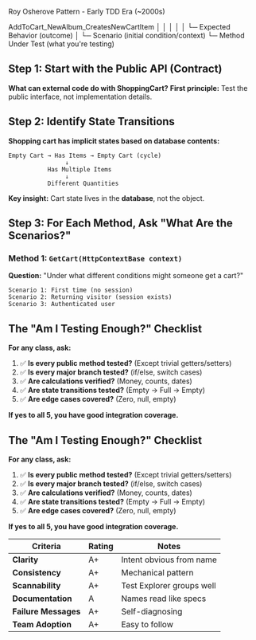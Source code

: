 
Roy Osherove Pattern - Early TDD Era (~2000s)

AddToCart_NewAlbum_CreatesNewCartItem
│         │        │
│         │        └─ Expected Behavior (outcome)
│         └─ Scenario (initial condition/context)
└─ Method Under Test (what you're testing)


## Step 1: Start with the Public API (Contract)

**What can external code do with ShoppingCart?**
**First principle:** Test the public interface, not implementation details.






## Step 2: Identify State Transitions

**Shopping cart has implicit states based on database contents:**
```
Empty Cart → Has Items → Empty Cart (cycle)
                ↓
           Has Multiple Items
                ↓
           Different Quantities
```

**Key insight:** Cart state lives in the **database**, not the object.


## Step 3: For Each Method, Ask "What Are the Scenarios?"

### Method 1: `GetCart(HttpContextBase context)`

**Question:** "Under what different conditions might someone get a cart?"
```
Scenario 1: First time (no session)
Scenario 2: Returning visitor (session exists)
Scenario 3: Authenticated user

```



## The "Am I Testing Enough?" Checklist

**For any class, ask:**

1. ✅ **Is every public method tested?** (Except trivial getters/setters)
2. ✅ **Is every major branch tested?** (if/else, switch cases)
3. ✅ **Are calculations verified?** (Money, counts, dates)
4. ✅ **Are state transitions tested?** (Empty → Full → Empty)
5. ✅ **Are edge cases covered?** (Zero, null, empty)

**If yes to all 5, you have good integration coverage.**


## The "Am I Testing Enough?" Checklist

**For any class, ask:**

1. ✅ **Is every public method tested?** (Except trivial getters/setters)
2. ✅ **Is every major branch tested?** (if/else, switch cases)
3. ✅ **Are calculations verified?** (Money, counts, dates)
4. ✅ **Are state transitions tested?** (Empty → Full → Empty)
5. ✅ **Are edge cases covered?** (Zero, null, empty)

**If yes to all 5, you have good integration coverage.**



|Criteria|Rating|Notes|
|---|---|---|
|**Clarity**|A+|Intent obvious from name|
|**Consistency**|A+|Mechanical pattern|
|**Scannability**|A+|Test Explorer groups well|
|**Documentation**|A|Names read like specs|
|**Failure Messages**|A+|Self-diagnosing|
|**Team Adoption**|A+|Easy to follow|

